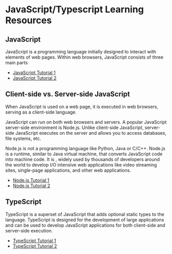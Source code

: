 # JavaScript/Typescript Learning Resources

## JavaScript

JavaScript is a programming language initially designed to interact with elements of web pages. Within web browsers, JavaScript consists of three main parts

- [JavaScript Tutorial 1](https://www.w3schools.com/js/)
- [JavaScript Tutorial 2](https://www.javascripttutorial.net/)

## Client-side vs. Server-side JavaScript

When JavaScript is used on a web page, it is executed in web browsers, serving as a client-side language.

JavaScript can run on both web browsers and servers. A popular JavaScript server-side environment is Node.js. Unlike client-side JavaScript, server-side JavaScript executes on the server and allows you to access databases, file systems, etc.

Node.js is not a programming language like Python, Java or C/C++. Node.js is a runtime, similar to Java virtual machine, that converts JavaScript code into machine code. It is , widely used by thousands of developers around the world to develop I/O intensive web applications like video streaming sites, single-page applications, and other web applications.

- [Node.js Tutorial 1](https://www.w3schools.com/nodejs/)
- [Node.js Tutorial 2](https://www.tutorialspoint.com/nodejs/index.htm)

## TypeScript

TypeScript is a superset of JavaScript that adds optional static types to the language. TypeScript is designed for the development of large applications and can be used to develop JavaScript applications for both client-side and server-side execution.

- [TypeScript Tutorial 1](https://www.typescriptlang.org/docs/handbook/typescript-in-5-minutes.html)
- [TypeScript Tutorial 2](https://www.tutorialspoint.com/typescript/index.htm)

